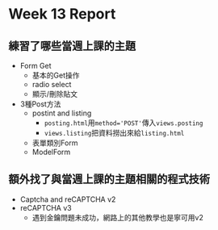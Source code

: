 # Week 13 Report

## 練習了哪些當週上課的主題
* Form Get
  * 基本的Get操作
  * radio select
  * 顯示/刪除貼文
* 3種Post方法
  * postint and listing
    * `posting.html`用`method='POST'`傳入`views.posting`
    * `views.listing`把資料撈出來給`listing.html`
  * 表單類別Form
  * ModelForm

## 額外找了與當週上課的主題相關的程式技術
  * Captcha and reCAPTCHA v2
  * reCAPTCHA v3
    * 遇到金鑰問題未成功，網路上的其他教學也是寧可用v2
